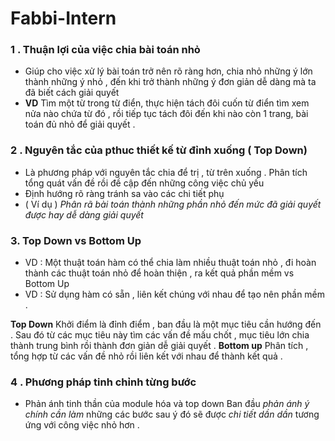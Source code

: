 # Fabbi-Intern
### 1 . Thuận lợi của việc chia bài toán nhỏ 
+ Giúp cho việc xử lý bài toán trở nên rõ ràng hơn, chia nhỏ những ý lớn thành những ý nhỏ , đến khi trở thành những ý đơn giản  dễ dàng mà ta đã biết cách giải quyết 
+ **VD** Tìm một từ trong từ điển, thực hiện tách đôi cuốn từ điển tìm xem nửa nào chứa từ đó , rồi tiếp tục tách đôi đến khi nào còn 1 trang, bài toán đủ nhỏ để giải quyết .    
### 2 . Nguyên tắc của pthuc thiết kế từ đỉnh xuống ( Top Down) 
+ Là phương pháp với nguyên tắc chia để trị , từ trên xuống . Phân tích tổng quát vấn đề rồi đề cập đến những công việc chủ yếu 
+ Định hướng rõ ràng tránh sa vào các chi tiết phụ 
+ ( Ví dụ ) *Phân rã bài toán thành những phần nhỏ đến mức đã giải quyết được hay dễ dàng giải quyết* 
### 3. Top Down vs Bottom Up 
+ VD : Một thuật toán hàm có thể chia làm nhiều thuật toán nhỏ , đi hoàn thành các thuật toán nhỏ để hoàn thiện , ra kết quả phần mềm 
vs Bottom Up 
+ VD : Sử dụng hàm có sẵn , liên kết chúng với nhau để tạo nên phần mềm . 

**Top Down** Khởi điểm là đỉnh điểm , ban đầu là một mục tiêu cần hướng đến . Sau đó từ các mục tiêu này tìm các vấn đề mấu chốt , mục tiêu lớn chia thành trung bình rồi thành đơn giản dễ giải quyết .
**Bottom up** Phân tích , tổng hợp từ các vấn đề nhỏ rồi liên kết với nhau để thành kết quả . 
### 4 . Phương pháp tinh chỉnh từng bước 
+ Phản ánh tinh thần của module hóa và top down 
Ban đầu *phản ánh ý chính cần làm* những các bước sau ý đó sẽ được *chi tiết dần dần* tương ứng với công việc nhỏ hơn . 
